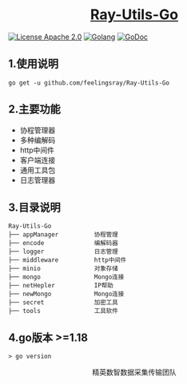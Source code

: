 <a href="https://iot.coal-cloud.cn"><h1 align="center">Ray-Utils-Go</h1></a>
[![License Apache 2.0](https://img.shields.io/badge/License-Apache_2.0-red.svg)](COPYING)
[![Golang](https://img.shields.io/badge/Language-go1.18+-blue.svg)](https://go.dev/)
[![GoDoc](https://godoc.org/github.com/feelingsray/Ray-Utils-Go?status.svg)](https://godoc.org/github.com/feelingsray/Ray-Utils-Go)

## 1.使用说明

    go get -u github.com/feelingsray/Ray-Utils-Go

## 2.主要功能

+ 协程管理器
+ 多种编解码
+ http中间件
+ 客户端连接
+ 通用工具包
+ 日志管理器

## 3.目录说明

    Ray-Utils-Go
    ├── appManager          协程管理
    ├── encode              编解码器
    ├── logger              日志管理
    ├── middleware          http中间件
    ├── minio               对象存储
    ├── mongo               Mongo连接
    ├── netHepler           IP帮助
    ├── newMongo            Mongo连接
    ├── secret              加密工具
    ├── tools               工具软件

## 4.go版本 >=1.18

    > go version

<p align="center">精英数智数据采集传输团队</p>
